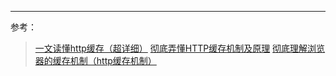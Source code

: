 


---
参考：
> [一文读懂http缓存（超详细）](https://www.jianshu.com/p/227cee9c8d15)
> [彻底弄懂HTTP缓存机制及原理](https://www.cnblogs.com/chenqf/p/6386163.html)
> [彻底理解浏览器的缓存机制（http缓存机制）](https://www.mwcxs.top/page/565.html)